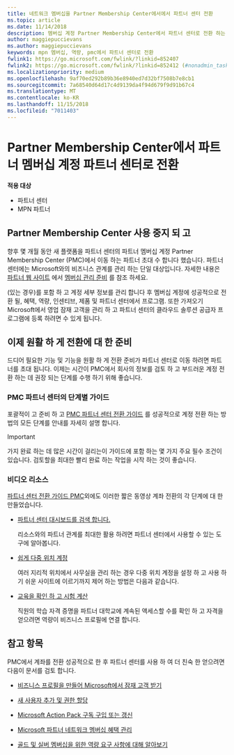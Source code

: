 ```yaml
---
title: 네트워크 멤버십을 Partner Membership Center에서에서 파트너 센터 전환
ms.topic: article
ms.date: 11/14/2018
description: 멤버십 계정 Partner Membership Center에서 파트너 센터로 전환 하는 방법입니다.
author: maggiepuccievans
ms.author: maggiepuccievans
keywords: mpn 멤버십, 역량, pmc에서 파트너 센터로 전환
fwlink1: https://go.microsoft.com/fwlink/?linkid=852407
fwlink2: https://go.microsoft.com/fwlink/?linkid=852412 (#nonadmin_tasks)
ms.localizationpriority: medium
ms.openlocfilehash: 9af70ed292b89b36e8940ed7d32bf7508b7e8cb1
ms.sourcegitcommit: 7a68540d64d17c4d9139da4f94d679f9d91b67c4
ms.translationtype: MT
ms.contentlocale: ko-KR
ms.lasthandoff: 11/15/2018
ms.locfileid: "7011403"
---
```

# <a name="transition-your-partner-membership-account-from-partner-membership-center-to-partner-center"></a>Partner Membership Center에서 파트너 멤버십 계정 파트너 센터로 전환

**적용 대상**

- 파트너 센터
- MPN 파트너

## <a name="partner-membership-center-being-retired"></a>Partner Membership Center 사용 중지 되 고

향후 몇 개월 동안 새 플랫폼을 파트너 센터의 파트너 멤버십 계정 Partner Membership Center (PMC)에서 이동 하는 파트너 초대 수 합니다 했습니다. 파트너 센터에는 Microsoft와의 비즈니스 관계를 관리 하는 단일 대상입니다. 자세한 내용은 [파트너 웹 사이트](https://partner.microsoft.com/commercial) 에서 [멤버십 관리 준비](https://partner.microsoft.com/support/partner-center-help) 를 참조 하세요.

(있는 경우)를 포함 하 고 계정 세부 정보를 관리 합니다 후 멤버십 계정에 성공적으로 전환 될, 혜택, 역량, 인센티브, 제품 및 파트너 센터에서 프로그램. 또한 가져오기 Microsoft에서 영업 잠재 고객을 관리 하 고 파트너 센터의 클라우드 솔루션 공급자 프로그램에 등록 하려면 수 있게 됩니다.

## <a name="prepare-now-for-a-smooth-transition"></a>이제 원활 하 게 전환에 대 한 준비

드디어 필요한 기능 및 기능을 원활 하 게 전환 준비가 파트너 센터로 이동 하려면 파트너를 초대 됩니다. 이제는 시간이 PMC에서 회사의 정보를 검토 하 고 부드러운 계정 전환 하는 데 권장 되는 단계를 수행 하기 위해 좋습니다.

### <a name="pmc-to-partner-center-step-by-step-guide"></a>PMC 파트너 센터의 단계별 가이드

포괄적이 고 준비 하 고 [PMC 파트너 센터 전환 가이드](https://assetsprod.microsoft.com/mpn/en-us/membership-account-set-up-guide.pdf) 를 성공적으로 계정 전환 하는 방법의 모든 단계를 안내를 자세히 설명 합니다.

>[!IMPORTANT]
>가지 완료 하는 데 많은 시간이 걸리는이 가이드에 포함 하는 몇 가지 주요 필수 조건이 있습니다. 검토할을 최대한 빨리 완료 하는 작업을 시작 하는 것이 좋습니다.

### <a name="video-resources"></a>비디오 리소스

[파트너 센터 전환 가이드 PMC](https://assetsprod.microsoft.com/mpn/en-us/membership-account-set-up-guide.pdf)외에도 이러한 짧은 동영상 계좌 전환의 각 단계에 대 한 만들었습니다. 

- [파트너 센터 대시보드를 검색 합니다.](https://partner.microsoft.com/support/partner-center-help)
 
  리소스와의 파트너 관계를 최대한 활용 하려면 파트너 센터에서 사용할 수 있는 도구에 알아봅니다.

- [쉽게 다중 위치 계정](https://partner.microsoft.com/support/partner-center-help)
 
  여러 지리적 위치에서 사무실을 관리 하는 경우 다중 위치 계정을 설정 하 고 사용 하기 쉬운 사이트에 이르기까지 제어 하는 방법은 다음과 같습니다.

- [교육을 확인 하 고 시험 계산](https://partner.microsoft.com/support/partner-center-help)

  직원의 학습 자격 증명을 파트너 대학교에 계속된 액세스할 수를 확인 하 고 자격을 얻으려면 역량이 비즈니스 프로필에 연결 합니다.

## <a name="see-also"></a>참고 항목

PMC에서 계좌를 전환 성공적으로 한 후 파트너 센터를 사용 하 여 더 친숙 한 얻으려면 다음이 문서를 검토 합니다.

-   [비즈니스 프로필을 만들어 Microsoft에서 잠재 고객 받기](create-a-marketing-profile.md)

-   [새 사용자 추가 및 권한 할당](create-user-accounts-and-set-permissions.md)

-   [Microsoft Action Pack 구독 구입 또는 갱신](mpn-get-action-pack.md)

-   [Microsoft 파트너 네트워크 멤버십 혜택 관리](manage-your-partner-network-benefits.md)

-   [골드 및 실버 멤버십을 위한 역량 요구 사항에 대해 알아보기](https://partner.microsoft.com/membership/competencies)





